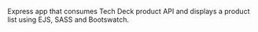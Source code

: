 Express app that consumes Tech Deck product API and displays a product list using EJS, SASS and Bootswatch. 
